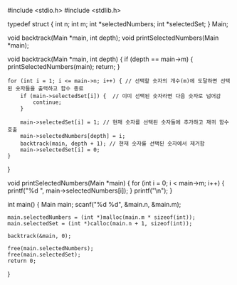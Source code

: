 #include <stdio.h>
#include <stdlib.h>

typedef struct {
    int n;
    int m;
    int *selectedNumbers;
    int *selectedSet;
} Main;

void backtrack(Main *main, int depth);
void printSelectedNumbers(Main *main);



void backtrack(Main *main, int depth) {
    if (depth == main->m) {
        printSelectedNumbers(main);
        return;
    }

    for (int i = 1; i <= main->n; i++) { // 선택할 숫자의 개수(m)에 도달하면 선택된 숫자들을 출력하고 함수 종료
        if (main->selectedSet[i]) {  // 이미 선택된 숫자라면 다음 숫자로 넘어감
            continue;
        }

        main->selectedSet[i] = 1; // 현재 숫자를 선택된 숫자들에 추가하고 재귀 함수 호출
        main->selectedNumbers[depth] = i;
        backtrack(main, depth + 1); // 현재 숫자를 선택된 숫자에서 제거함
        main->selectedSet[i] = 0;
    }
}

void printSelectedNumbers(Main *main) {
    for (int i = 0; i < main->m; i++) {
        printf("%d ", main->selectedNumbers[i]);
    }
    printf("\n");
}

int main() {
    Main main;
    scanf("%d %d", &main.n, &main.m);

    main.selectedNumbers = (int *)malloc(main.m * sizeof(int));
    main.selectedSet = (int *)calloc(main.n + 1, sizeof(int));

    backtrack(&main, 0);

    free(main.selectedNumbers);
    free(main.selectedSet);
    return 0;
}
